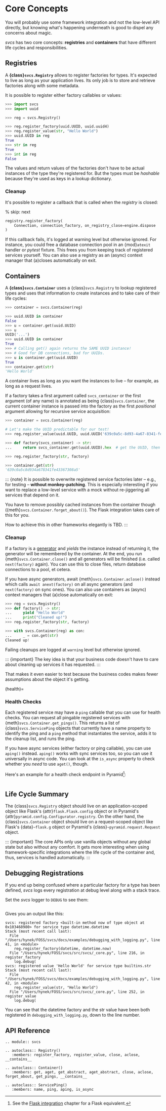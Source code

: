 # Core Concepts

You will probably use some framework integration and not the low-level API directly, but knowing what's happening underneath is good to dispel any concerns about magic.

*svcs* has two core concepts: **registries** and **containers** that have different life cycles and responsibilities.


## Registries

A **{class}`svcs.Registry`** allows to register factories for types.
It's expected to live as long as your application lives.
Its only job is to store and retrieve factories along with some metadata.

It is possible to register either factory callables or values:

```python
>>> import svcs
>>> import uuid

>>> reg = svcs.Registry()

>>> reg.register_factory(uuid.UUID, uuid.uuid4)
>>> reg.register_value(str, "Hello World")
>>> uuid.UUID in reg
True
>>> str in reg
True
>>> int in reg
False
```

The values and return values of the factories don't have to be actual instances of the type they're registered for.
But the types must be *hashable* because they're used as keys in a lookup dictionary.


### Cleanup

It's possible to register a callback that is called when the *registry* is closed:

% skip: next

```python
registry.register_factory(
    Connection, connection_factory, on_registry_close=engine.dispose
)
```

If this callback fails, it's logged at warning level but otherwise ignored.
For instance, you could free a database connection pool in an {mod}`atexit` handler or *pytest* fixture.
This frees you from keeping track of registered services yourself.
You can also use a registry as an (async) context manager that (a)closes automatically on exit.


## Containers

A **{class}`svcs.Container`** uses a {class}`svcs.Registry` to lookup registered types and uses that information to create instances and to take care of their life cycles:

```python
>>> container = svcs.Container(reg)

>>> uuid.UUID in container
False
>>> u = container.get(uuid.UUID)
>>> u
UUID('...')
>>> uuid.UUID in container
True
>>> # Calling get() again returns the SAME UUID instance!
>>> # Good for DB connections, bad for UUIDs.
>>> u is container.get(uuid.UUID)
True
>>> container.get(str)
'Hello World'
```

A container lives as long as you want the instances to live – for example, as long as a request lives.

If a factory takes a first argument called `svcs_container` or the first argument (of any name) is annotated as being {class}`svcs.Container`, the current container instance is passed into the factory as the first *positional* argument allowing for recursive service acquisition:

```python
>>> container = svcs.Container(reg)

# Let's make the UUID predictable for our test!
>>> reg.register_value(uuid.UUID, uuid.UUID('639c0a5c-8d93-4a67-8341-fe43367308a5'))

>>> def factory(svcs_container) -> str:
...     return svcs_container.get(uuid.UUID).hex  # get the UUID, then work on it

>>> reg.register_factory(str, factory)

>>> container.get(str)
'639c0a5c8d934a678341fe43367308a5'
```

::: {note}
It is possible to overwrite registered service factories later – e.g., for testing – **without monkey-patching**.
This is especially interesting if you want to replace a low-level service with a mock without re-jiggering all services that depend on it.

You have to remove possibly cached instances from the container though ({meth}`svcs.Container.forget_about()`).
The Flask integration takes care of this for you.

How to achieve this in other frameworks elegantly is TBD.
:::


### Cleanup

If a factory is a [generator](https://docs.python.org/3/tutorial/classes.html#generators) and *yields* the instance instead of returning it, the generator will be remembered by the container.
At the end, you run {meth}`svcs.Container.close()` and all generators will be finished (i.e. called `next(factory)` again).
You can use this to close files, return database connections to a pool, et cetera.

If you have async generators, await {meth}`svcs.Container.aclose()` instead which calls `await anext(factory)` on all async generators (and `next(factory)` on sync ones).
You can also use containers as (async) context managers that (a)close automatically on exit:

```python
>>> reg = svcs.Registry()
>>> def factory() -> str:
...     yield "Hello World"
...     print("Cleaned up!")
>>> reg.register_factory(str, factory)

>>> with svcs.Container(reg) as con:
...     _ = con.get(str)
Cleaned up!
```

Failing cleanups are logged at `warning` level but otherwise ignored.

::: {important}
The key idea is that your business code doesn't have to care about cleaning up services it has requested.
:::

That makes it even easier to test because the business codes makes fewer assumptions about the object it's getting.

(health)=

### Health Checks

Each registered service may have a `ping` callable that you can use for health checks.
You can request all pingable registered services with {meth}`svcs.Container.get_pings()`.
This returns a list of {class}`svcs.ServicePing` objects that currently have a name property to identify the ping and a `ping` method that instantiates the service, adds it to the cleanup list, and runs the ping.

If you have async services (either factory or ping callable), you can use `aping()` instead.
`aping()` works with sync services too, so you can use it universally in async code.
You can look at the `is_async` property to check whether you *need* to use `aget()`, though.

Here's an example for a health check endpoint in Pyramid[^flask]:

[^flask]: See the [Flask integration](flask.md) chapter for a Flask equivalent.

```{literalinclude} examples/health_check_pyramid.py
```


## Life Cycle Summary

The {class}`svcs.Registry` object should live on an application-scoped object like Flask's {attr}`flask.Flask.config` object or in Pyramid's {attr}`pyramid.config.Configurator.registry`.
On the other hand, the {class}`svcs.Container` object should live on a request-scoped object like Flask's {data}`~flask.g` object or Pyramid's {class}`~pyramid.request.Request` object.


::: {important}
The core APIs only use vanilla objects without any global state but also without any comfort.
It gets more interesting when using framework-specific integrations where the life cycle of the container and, thus, services is handled automatically.
:::


## Debugging Registrations

If you end up being confused where a particular factory for a type has been defined, *svcs* logs every registration at debug level along with a stack trace.

Set the *svcs* logger to `DEBUG` to see them:

```{literalinclude} examples/debugging_with_logging.py
```

Gives you an output like this:

```plaintext
svcs: registered factory <built-in method now of type object at 0x103468980> for service type datetime.datetime
Stack (most recent call last):
  File "/Users/hynek/FOSS/svcs/docs/examples/debugging_with_logging.py", line 41, in <module>
    reg.register_factory(datetime, datetime.now)
  File "/Users/hynek/FOSS/svcs/src/svcs/_core.py", line 216, in register_factory
    log.debug(
svcs: registered value 'Hello World' for service type builtins.str
Stack (most recent call last):
  File "/Users/hynek/FOSS/svcs/docs/examples/debugging_with_logging.py", line 42, in <module>
    reg.register_value(str, "Hello World")
  File "/Users/hynek/FOSS/svcs/src/svcs/_core.py", line 252, in register_value
    log.debug(
```

You can see that the datetime factory and the str value have been both registered in `debugging_with_logging.py`, down to the line number.


## API Reference

```{eval-rst}
.. module:: svcs

.. autoclass:: Registry()
   :members: register_factory, register_value, close, aclose, __contains__

.. autoclass:: Container()
   :members: get, aget, get_abstract, aget_abstract, close, aclose, forget_about, get_pings, __contains__

.. autoclass:: ServicePing()
   :members: name, ping, aping, is_async
```
